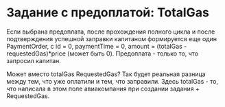 # Задание с предоплатой: TotalGas

Если выбрана предоплата, после прохождения полного цикла и после подтверждения успешной заправки капитаном формируется еще один PaymentOrder, c id = 0, paymentTime = 0, amount = (totalGas - requestedGas)*price (может быть 0). Предоплата - только то, что запросил капитан.

Может вместо totalGas RequestedGas? Так будет реальная разница между тем, что уже оплатили и тем, что заправили.
Здесь totalGas - то, что написала в этом поле авиакомпания при создании задания + RequestedGas.
